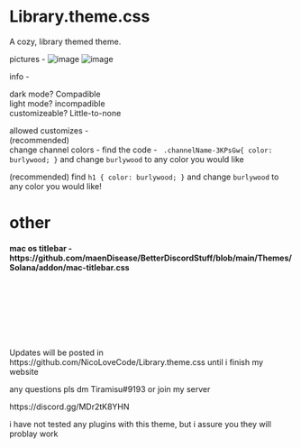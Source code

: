 # Library.theme.css
A cozy, library themed theme.

pictures - ![image](https://user-images.githubusercontent.com/103645370/177005410-450d41b8-5fa8-4008-8cae-937790e77cf6.png)
![image](https://user-images.githubusercontent.com/103645370/177005433-e0f25e11-d384-4001-b04b-d41ca1e63987.png)

info - 

dark mode? Compadible <br>
light mode? incompadible<br>
customizeable? Little-to-none<br>

allowed customizes -<br>
(recommended) <br>
change channel colors - find the code - ```
.channelName-3KPsGw{
    color: burlywood;
}``` and change ```burlywood``` to any color you would like

(recommended) find ```h1 {
       color: burlywood;
}```
   and change ```burlywood``` to any color you would like!
   
   
   <h1> other </h1>
   
   <h4> mac os titlebar  - https://github.com/maenDisease/BetterDiscordStuff/blob/main/Themes/Solana/addon/mac-titlebar.css </h4><br><br><br><br><br><br>
   
   <p>Updates will be posted in https://github.com/NicoLoveCode/Library.theme.css until i finish my website</p>
   
                                           
<p>any questions pls dm Tiramisu#9193 or join my server</p>
https://discord.gg/MDr2tK8YHN
<p>i have not tested any plugins with this theme, but i assure you they will problay work</p>

